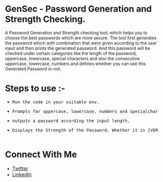 # GenSec - Password Generation and Strength Checking.
A Password Generation and Strength checking tool, which helps you to choose the best passwords which are more secure. The tool first generates the password which with combination that were given according to the user input and then prints the generated password. And this password will be checked under certain categories like the length of the password, uppercase, lowercase, special characters and also the consecutive uppercase, lowercase, numbers and defines whether you can use this Generated Password or not.

# Steps to use :-

- <pre>Run the code in your suitable env.</pre>
- <pre>Prompts for uppercase, lowercase, numbers and specialcharacters give the count you like.</pre>
- <pre>outputs a password according the input length.</pre>
- <pre>Displays the Strength of the Password. Whether it is [VERY WEAK], [WEAK], [MODERATE], [VERY GOOD].

# Connect With Me

- <a href="https://twitter.com/S_Tarun_" style="font-size:16px;">Twitter</a> 
- <a href="https://www.linkedin.com/in/tarunvenom/" style="font-size:16px;">LinkedIn</a>
